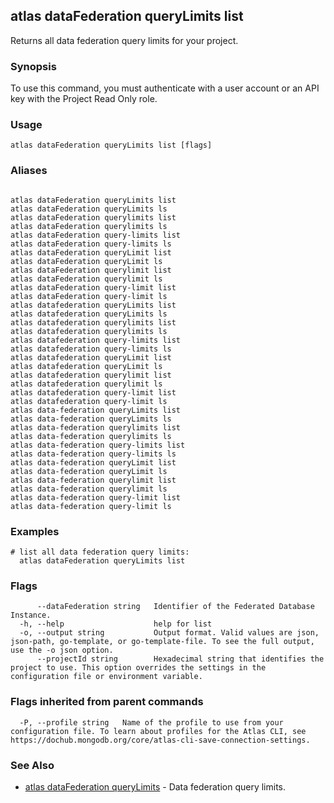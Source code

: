## atlas dataFederation queryLimits list

Returns all data federation query limits for your project.


### Synopsis

To use this command, you must authenticate with a user account or an API key with the Project Read Only role.


### Usage
```
atlas dataFederation queryLimits list [flags]
```

### Aliases
```

atlas dataFederation queryLimits list
atlas dataFederation queryLimits ls
atlas dataFederation querylimits list
atlas dataFederation querylimits ls
atlas dataFederation query-limits list
atlas dataFederation query-limits ls
atlas dataFederation queryLimit list
atlas dataFederation queryLimit ls
atlas dataFederation querylimit list
atlas dataFederation querylimit ls
atlas dataFederation query-limit list
atlas dataFederation query-limit ls
atlas datafederation queryLimits list
atlas datafederation queryLimits ls
atlas datafederation querylimits list
atlas datafederation querylimits ls
atlas datafederation query-limits list
atlas datafederation query-limits ls
atlas datafederation queryLimit list
atlas datafederation queryLimit ls
atlas datafederation querylimit list
atlas datafederation querylimit ls
atlas datafederation query-limit list
atlas datafederation query-limit ls
atlas data-federation queryLimits list
atlas data-federation queryLimits ls
atlas data-federation querylimits list
atlas data-federation querylimits ls
atlas data-federation query-limits list
atlas data-federation query-limits ls
atlas data-federation queryLimit list
atlas data-federation queryLimit ls
atlas data-federation querylimit list
atlas data-federation querylimit ls
atlas data-federation query-limit list
atlas data-federation query-limit ls
```

### Examples

```
# list all data federation query limits:
  atlas dataFederation queryLimits list

```


### Flags

```
      --dataFederation string   Identifier of the Federated Database Instance.
  -h, --help                    help for list
  -o, --output string           Output format. Valid values are json, json-path, go-template, or go-template-file. To see the full output, use the -o json option.
      --projectId string        Hexadecimal string that identifies the project to use. This option overrides the settings in the configuration file or environment variable.

```


### Flags inherited from parent commands

```
  -P, --profile string   Name of the profile to use from your configuration file. To learn about profiles for the Atlas CLI, see https://dochub.mongodb.org/core/atlas-cli-save-connection-settings.

```

### See Also


* [atlas dataFederation queryLimits](atlas_dataFederation_queryLimits.md)	- Data federation query limits.



